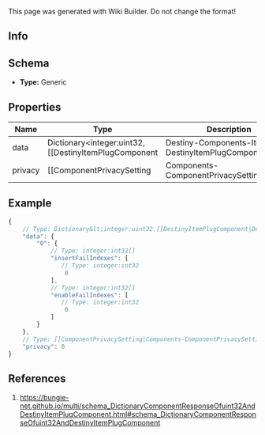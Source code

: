 <span class="wiki-builder">This page was generated with Wiki Builder. Do not change the format!</span>

## Info

## Schema
* **Type:** Generic

## Properties
Name | Type | Description
---- | ---- | -----------
data | Dictionary&lt;integer:uint32,[[DestinyItemPlugComponent|Destiny-Components-Items-DestinyItemPlugComponent]]&gt; | 
privacy | [[ComponentPrivacySetting|Components-ComponentPrivacySetting]]:Enum | 

## Example
```javascript
{
    // Type: Dictionary&lt;integer:uint32,[[DestinyItemPlugComponent|Destiny-Components-Items-DestinyItemPlugComponent]]&gt;
    "data": {
        "0": {
            // Type: integer:int32[]
            "insertFailIndexes": [
               // Type: integer:int32
                0
            ],
            // Type: integer:int32[]
            "enableFailIndexes": [
               // Type: integer:int32
                0
            ]
        }
    },
    // Type: [[ComponentPrivacySetting|Components-ComponentPrivacySetting]]:Enum
    "privacy": 0
}

```

## References
1. https://bungie-net.github.io/multi/schema_DictionaryComponentResponseOfuint32AndDestinyItemPlugComponent.html#schema_DictionaryComponentResponseOfuint32AndDestinyItemPlugComponent
